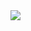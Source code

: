 <a href="https://github.com/anuraghazra/github-readme-stats">
  <img align="left" src="https://github-readme-stats.vercel.app/api?username=rngtm&show_icons=true&theme=radical&count_private=true&hide=contribs&line_height=24" />
</a>
